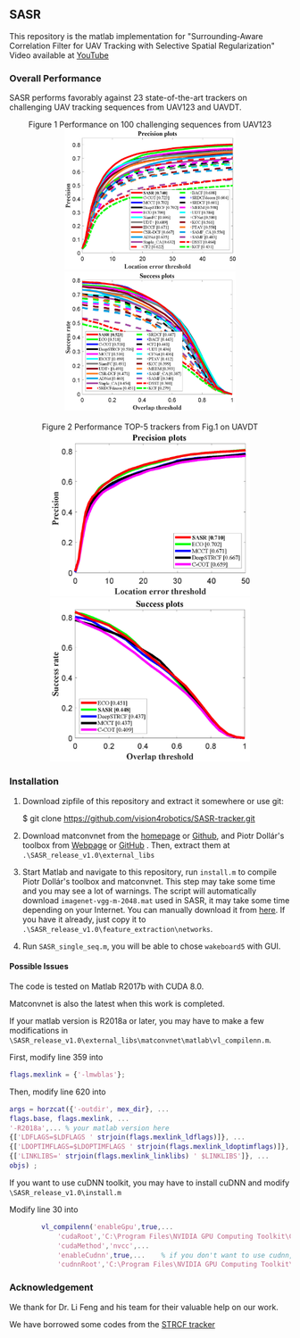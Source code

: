 ## SASR

This repository is the matlab implementation for "Surrounding-Aware Correlation Filter for UAV Tracking  with Selective Spatial Regularization"
Video available at [YouTube](https://youtu.be/VDvuNhQ5UMc)

### Overall Performance

SASR performs favorably against 23 state-of-the-art trackers on challenging UAV tracking sequences from UAV123 and UAVDT.

<div  align="left">
    <center>Figure 1 Performance on 100 challenging sequences from UAV123<center>
<img src="assets/UAV123_error-OPE.jpg" style="zoom:30%" />
<img src="assets/UAV123_overlap-OPE.jpg" style="zoom:30%"/>
   <br> <br>
            <center>Figure 2 Performance TOP-5 trackers from Fig.1 on UAVDT<center>
<img src="assets/UAVDT_error-OPE.jpg" style="zoom:35%" />
<img src="assets/UAVDT_overlap-OPE.jpg" style="zoom:35%"/>
</div>



### Installation

1. Download zipfile of this repository and extract it somewhere or use git:

   $ git clone <https://github.com/vision4robotics/SASR-tracker.git>

2. Download matconvnet from the [homepage](http://www.vlfeat.org/matconvnet) or [Github](<https://github.com/vlfeat/matconvnet>), and Piotr Dollár's toolbox from [Webpage]( <https://pdollar.github.io/toolbox/>) or [GitHub](https://github.com/pdollar/toolbox) . Then, extract them at `.\SASR_release_v1.0\external_libs`

3. Start Matlab and navigate to this repository, run `install.m` to compile Piotr Dollár's toolbox and matconvnet. This step may take some time and you may see a lot of warnings. The script will automatically download `imagenet-vgg-m-2048.mat` used in SASR, it may take some time depending on your Internet. You can manually download it from [here](http://www.vlfeat.org/matconvnet/models/imagenet-vgg-m-2048.mat). If you have it already, just copy it to `.\SASR_release_v1.0\feature_extraction\networks`. 

4. Run `SASR_single_seq.m`, you will be able to chose `wakeboard5` with GUI.



#### Possible Issues

The code is tested on Matlab R2017b with CUDA 8.0.

Matconvnet is also the latest when this work is completed.

If your matlab version is R2018a or later, you may have to make a few modifications in `\SASR_release_v1.0\external_libs\matconvnet\matlab\vl_compilenn.m`.

First, modify line 359 into 

```matlab
flags.mexlink = {'-lmwblas'};
```

Then, modify line 620 into

```matlab
args = horzcat({'-outdir', mex_dir}, ...
flags.base, flags.mexlink, ...
'-R2018a',... % your matlab version here
{['LDFLAGS=$LDFLAGS ' strjoin(flags.mexlink_ldflags)]}, ...
{['LDOPTIMFLAGS=$LDOPTIMFLAGS ' strjoin(flags.mexlink_ldoptimflags)]}, ...
{['LINKLIBS=' strjoin(flags.mexlink_linklibs) ' $LINKLIBS']}, ...
objs) ;
```

If you want to use cuDNN toolkit, you may have to install cuDNN and modify `\SASR_release_v1.0\install.m`

Modify line 30 into 

```matlab
        vl_compilenn('enableGpu',true,...
            'cudaRoot','C:\Program Files\NVIDIA GPU Computing Toolkit\CUDA\v9.0',...% path to your cuda
            'cudaMethod','nvcc',...
            'enableCudnn',true,...    % if you don't want to use cudnn, set it to 'false'
            'cudnnRoot','C:\Program Files\NVIDIA GPU Computing Toolkit\CUDA\v9.0'); % path to your cudnn
```



### Acknowledgement

We thank for Dr. Li Feng and his team for their valuable help on our work.

We have borrowed some codes from the [STRCF tracker](<https://github.com/lifeng9472/STRCF>) 





